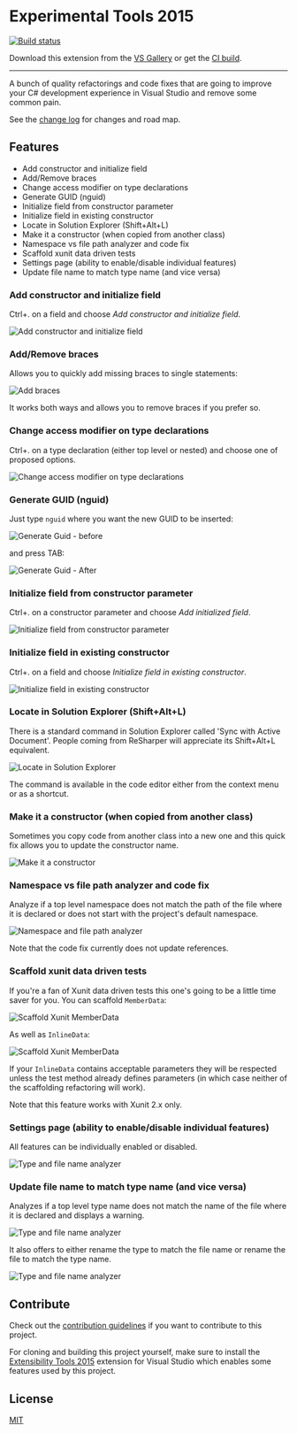 # Experimental Tools 2015

<!-- Replace this badge with your own-->
[![Build status](https://ci.appveyor.com/api/projects/status/idvryqpirxbe39gt/branch/VS2015?svg=true)](https://ci.appveyor.com/project/dzimchuk/experimental-tools)

<!-- Update the VS Gallery link after you upload the VSIX-->
Download this extension from the [VS Gallery](https://visualstudiogallery.msdn.microsoft.com/8ea7527b-98c9-4571-a43d-0b4851a010c3)
or get the [CI build](http://vsixgallery.com/extension/f2ba275d-a5ca-4bf9-b8ef-2e580cb13cd3/).

---------------------------------------

A bunch of quality refactorings and code fixes that are going to improve your C# development experience in Visual Studio and remove some common pain.

See the [change log](CHANGELOG.md) for changes and road map.

## Features

- Add constructor and initialize field
- Add/Remove braces
- Change access modifier on type declarations
- Generate GUID (nguid)
- Initialize field from constructor parameter
- Initialize field in existing constructor
- Locate in Solution Explorer (Shift+Alt+L)
- Make it a constructor (when copied from another class)
- Namespace vs file path analyzer and code fix
- Scaffold xunit data driven tests
- Settings page (ability to enable/disable individual features)
- Update file name to match type name (and vice versa)

### Add constructor and initialize field

Ctrl+. on a field and choose *Add constructor and initialize field*.

![Add constructor and initialize field](art/AddConstructorAndInitializeField.png)

### Add/Remove braces

Allows you to quickly add missing braces to single statements:

![Add braces](art/AddBraces.png)

It works both ways and allows you to remove braces if you prefer so.

### Change access modifier on type declarations

Ctrl+. on a type declaration (either top level or nested) and choose one of proposed options.

![Change access modifier on type declarations](art/ChangeTypeAccessModifier.png)

### Generate GUID (nguid)

Just type `nguid` where you want the new GUID to be inserted:

![Generate Guid - before](art/GenerateGuidBefore.png)

and press TAB:

![Generate Guid - After](art/GenerateGuidAfter.png)

### Initialize field from constructor parameter
Ctrl+. on a constructor parameter and choose *Add initialized field*.

![Initialize field from constructor parameter](art/InitializeFieldFromConstructor.png)

### Initialize field in existing constructor

Ctrl+. on a field and choose *Initialize field in existing constructor*.

![Initialize field in existing constructor](art/InitializeFieldInExistingConstructor.png)

### Locate in Solution Explorer (Shift+Alt+L)

There is a standard command in Solution Explorer called 'Sync with Active Document'. People coming from ReSharper will appreciate its Shift+Alt+L equivalent.

![Locate in Solution Explorer](art/LocateInSolutionExplorerCommand.png)

The command is available in the code editor either from the context menu or as a shortcut.

### Make it a constructor (when copied from another class)

Sometimes you copy code from another class into a new one and this quick fix allows you to update the constructor name.

![Make it a constructor](art/MakeItConstructorCodeFix.png)

### Namespace vs file path analyzer and code fix

Analyze if a top level namespace does not match the path of the file where it is declared or does not start with the project's default namespace.

![Namespace and file path analyzer](art/NamespaceNormalizationAnalyzer.png)

Note that the code fix currently does not update references.

### Scaffold xunit data driven tests

If you're a fan of Xunit data driven tests this one's going to be a little time saver for you. You can scaffold `MemberData`:

![Scaffold Xunit MemberData](art/ScaffoldXunitMemberData.png)

As well as `InlineData`:

![Scaffold Xunit MemberData](art/ScaffoldXunitInlineData.png)

If your `InlineData` contains acceptable parameters they will be respected unless the test method already defines parameters (in which case neither of the scaffolding refactoring will work).

Note that this feature works with Xunit 2.x only.

### Settings page (ability to enable/disable individual features)

All features can be individually enabled or disabled.

![Type and file name analyzer](art/GeneralOptions.png)

### Update file name to match type name (and vice versa)

Analyzes if a top level type name does not match the name of the file where it is declared and displays a warning.

![Type and file name analyzer](art/TypeAndDocumentNameAnalyzer.png)

It also offers to either rename the type to match the file name or rename the file to match the type name.

![Type and file name analyzer](art/TypeAndDocumentNameCodeFix.png)

## Contribute
Check out the [contribution guidelines](CONTRIBUTING.md)
if you want to contribute to this project.

For cloning and building this project yourself, make sure
to install the
[Extensibility Tools 2015](https://visualstudiogallery.msdn.microsoft.com/ab39a092-1343-46e2-b0f1-6a3f91155aa6)
extension for Visual Studio which enables some features
used by this project.

## License
[MIT](LICENSE)
